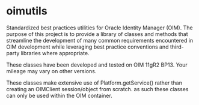 oimutils
========

Standardized best practices utilities for Oracle Identity Manager (OIM).  The purpose of this project is to provide a library of classes 
and methods that streamline the development of many common requirements encountered in OIM development while leveraging best practice 
conventions and third-party libraries where appropriate.

These classes have been developed and tested on OIM 11gR2 BP13.  Your mileage may vary on other versions.

These classes make extensive use of Platform.getService() rather than creating an OIMClient session/object from scratch.  as such
these classes can only be used within the OIM container.

 